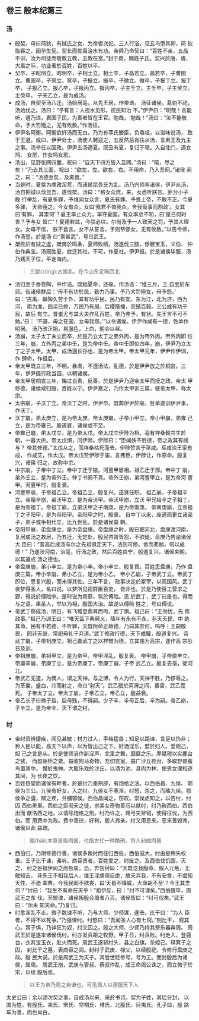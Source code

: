 ## 卷三  殷本纪第三
### 汤
* 殷契，母曰简狄，有娀氏之女，为帝喾次妃。三人行浴，见玄鸟堕其卵，简
狄取吞之，因孕生契。契长而佐禹治水有功。帝舜乃命契曰：“百姓不亲，五品
不训，汝为司徒而敬敷五教，五教在宽。”封于商，赐姓子氏。契兴於唐、虞、
大禹之际，功业著於百姓，百姓以平。
* 契卒，子昭明立。昭明卒，子相土立。相土卒，子昌若立。昌若卒，子曹圉
立。曹圉卒，子冥立。冥卒，子振立。振卒，子微立。微卒，子报丁立。报丁卒，
子报乙立。报乙卒，子报丙立。报丙卒，子主壬立。主壬卒，子主癸立。主癸卒，
子天乙立，是为成汤。
* 成汤，自契至汤八迁。汤始居亳，从先王居，作帝诰。
汤征诸侯。葛伯不祀，汤始伐之。汤曰：“予有言：人视水见形，视民知治
不。”伊尹曰：“明哉！言能听，道乃进。君国子民，为善者皆在王官。勉哉，
勉哉！”汤曰：“汝不能敬命，予大罚殛之，无有攸赦。”作汤征。
* 伊尹名阿衡。阿衡欲奸汤而无由，乃为有莘氏媵臣，负鼎俎，以滋味说汤，
致于王道。或曰，伊尹处士，汤使人聘迎之，五反然后肯往从汤，言素王及九主
之事。汤举任以国政。伊尹去汤適夏。既丑有夏，复归于亳。入自北门，遇女鸠、
女房，作女鸠女房。
* 汤出，见野张网四面，祝曰：“自天下四方皆入吾网。”汤曰：“嘻，尽之
矣！”乃去其三面，祝曰：“欲左，左。欲右，右。不用命，乃入吾网。”诸侯
闻之，曰：“汤德至矣，及禽兽。”
* 当是时，夏桀为虐政淫荒，而诸侯昆吾氏为乱。汤乃兴师率诸侯，伊尹从汤，
汤自把钺以伐昆吾，遂伐桀。汤曰：“格女众庶，来，女悉听朕言。匪台小子敢
行举乱，有夏多罪，予维闻女众言，夏氏有罪。予畏上帝，不敢不正。今夏多罪，
天命殛之。今女有众，女曰‘我君不恤我众，舍我啬事而割政’。女其曰‘有罪，
其柰何’？夏王率止众力，率夺夏国。有众率怠不和，曰‘是日何时丧？予与女
皆亡’！夏德若兹，今朕必往。尔尚及予一人致天之罚，予其大理女。女毋不信，
朕不食言。女不从誓言，予则帑僇女，无有攸赦。”以告令师，作汤誓。於是汤
曰“吾甚武”，号曰武王。
* 桀败於有娀之虚，桀奔於鸣条，夏师败绩。汤遂伐三朡，俘厥宝玉，义伯、
仲伯作典宝。汤既胜夏，欲迁其社，不可，作夏社。伊尹报。於是诸侯毕服，汤
乃践天子位，平定海内。
    >三朡(zōng):古国名。在今山东定陶西北
* 汤归至于泰卷陶，中作诰。既绌夏命，还亳，作汤诰：“维三月，王
自至於东郊。告诸侯群后：‘毋不有功於民，勤力乃事。予乃大罚殛女，毋予怨。’
曰：‘古禹、皋陶久劳于外，其有功乎民，民乃有安。东为江，北为济，西为河，
南为淮，四渎已修，万民乃有居。后稷降播，农殖百穀。三公咸有功于民，故后
有立。昔蚩尤与其大夫作乱百姓，帝乃弗予，有状。先王言不可不勉。’曰：
‘不道，毋之在国，女毋我怨。’”以令诸侯。伊尹作咸有一德，咎单作明居。
汤乃改正朔，易服色，上白，朝会以昼。
* 汤崩，太子太丁未立而卒，於是乃立太丁之弟外丙，是为帝外丙。帝外丙即
位三年，崩，立外丙之弟中壬，是为帝中壬。帝中壬即位四年，崩，伊尹乃立太
丁之子太甲。太甲，成汤適长孙也，是为帝太甲。帝太甲元年，伊尹作伊训，作
肆命，作徂后。
* 帝太甲既立三年，不明，暴虐，不遵汤法，乱德，於是伊尹放之於桐宫。三
年，伊尹摄行政当国，以朝诸侯。
* 帝太甲居桐宫三年，悔过自责，反善，於是伊尹乃迎帝太甲而授之政。帝太
甲修德，诸侯咸归殷，百姓以宁。伊尹嘉之，乃作太甲训三篇，襃帝太甲，称太
宗。
* 太宗崩，子沃丁立。帝沃丁之时，伊尹卒。既葬伊尹於亳，咎单遂训伊尹事，
作沃丁。
* 沃丁崩，弟太庚立，是为帝太庚。帝太庚崩，子帝小甲立。帝小甲崩，弟雍
己立，是为帝雍己。殷道衰，诸侯或不至。
* 帝雍己崩，弟太戊立，是为帝太戊。帝太戊立伊陟为相。亳有祥桑穀共生於
朝，一暮大拱。帝太戊惧，问伊陟。伊陟曰：“臣闻妖不胜德，帝之政其有阙与？
帝其修德。”太戊从之，而祥桑枯死而去。伊陟赞言于巫咸。巫咸治王家有成，
作咸艾，作太戊。帝太戊赞伊陟于庙，言弗臣，伊陟让，作原命。殷复兴，诸侯
归之，故称中宗。
* 中宗崩，子帝中丁立。帝中丁迁于隞。河亶甲居相。祖乙迁于邢。帝中丁
崩，弟外壬立，是为帝外壬。仲丁书阙不具。帝外壬崩，弟河亶甲立，是为帝河
亶甲。河亶甲时，殷复衰。
* 河亶甲崩，子帝祖乙立。帝祖乙立，殷复兴。巫贤任职。
祖乙崩，子帝祖辛立。帝祖辛崩，弟沃甲立，是为帝沃甲。帝沃甲崩，立沃
甲兄祖辛之子祖丁，是为帝祖丁。帝祖丁崩，立弟沃甲之子南庚，是为帝南庚。
帝南庚崩，立帝祖丁之子阳甲，是为帝阳甲。帝阳甲之时，殷衰。
自中丁以来，废適而更立诸弟子，弟子或争相代立，比九世乱，於是诸侯莫
朝。
* 帝阳甲崩，弟盘庚立，是为帝盘庚。帝盘庚之时，殷已都河北，盘庚渡河南，
复居成汤之故居，乃五迁，无定处。殷民咨胥皆怨，不欲徙。盘庚乃告谕诸侯大
臣曰：“昔高后成汤与尔之先祖俱定天下，法则可修。舍而弗勉，何以成德！”
乃遂涉河南，治亳，行汤之政，然后百姓由宁，殷道复兴。诸侯来朝，以其遵成
汤之德也。
* 帝盘庚崩，弟小辛立，是为帝小辛。帝小辛立，殷复衰。百姓思盘庚，乃作
盘庚三篇。帝小辛崩，弟小乙立，是为帝小乙。
帝小乙崩，子帝武丁立。帝武丁即位，思复兴殷，而未得其佐。三年不言，
政事决定於冢宰，以观国风。武丁夜梦得圣人，名曰说。以梦所见视群臣百吏，
皆非也。於是乃使百工营求之野，得说於傅险中。是时说为胥靡，筑於傅险。见
於武丁，武丁曰是也。得而与之语，果圣人，举以为相，殷国大治。故遂以傅险
姓之，号曰傅说。
* 帝武丁祭成汤，明日，有飞雉登鼎耳而呴，武丁惧。祖己曰：“王勿忧，先
修政事。”祖己乃训王曰：“唯天监下典厥义，降年有永有不永，非天夭民，中
绝其命。民有不若德，不听罪，天既附命正厥德，乃曰其奈何。呜呼！王嗣敬民，
罔非天继，常祀毋礼于弃道。”武丁修政行德，天下咸驩，殷道复兴。
帝武丁崩，子帝祖庚立。祖己嘉武丁之以祥雉为德，立其庙为高宗，遂作高
宗肜日及训。
* 帝祖庚崩，弟祖甲立，是为帝甲。帝甲淫乱，殷复衰。
帝甲崩，子帝廪辛立。帝廪辛崩，弟庚丁立，是为帝庚丁。帝庚丁崩，子帝
武乙立。殷复去亳，徙河北。
* 帝武乙无道，为偶人，谓之天神。与之博，令人为行。天神不胜，乃僇辱之。
为革囊，盛血，卬而射之，命曰“射天”。武乙猎於河渭之间，暴雷，武乙震死。
子帝太丁立。帝太丁崩，子帝乙立。帝乙立，殷益衰。
* 帝乙长子曰微子启，启母贱，不得嗣。少子辛，辛母正后，辛为嗣。帝乙崩，
子辛立，是为帝辛，天下谓之纣。
### 纣
* 帝纣资辨捷疾，闻见甚敏；材力过人，手格猛兽；知足以距谏，言足以饰非；
矜人臣以能，高天下以声，以为皆出己之下。好酒淫乐，嬖於妇人。爱妲己，妲
己之言是从。於是使师涓作新淫声，北里之舞，靡靡之乐。厚赋税以实鹿台之钱，
而盈钜桥之粟。益收狗马奇物，充仞宫室。益广沙丘苑台，多取野兽蜚鸟置其中。
慢於鬼神。大冣乐戏於沙丘，以酒为池，县肉为林，使男女倮相逐其间，为
长夜之饮。
* 百姓怨望而诸侯有畔者，於是纣乃重刑辟，有炮格之法。以西伯昌、九侯、
鄂侯为三公。九侯有好女，入之纣。九侯女不憙淫，纣怒，杀之，而醢九侯。鄂
侯争之彊，辨之疾，并脯鄂侯。西伯昌闻之，窃叹。崇侯虎知之，以告纣，纣囚
西伯羑里。西伯之臣闳夭之徒，求美女奇物善马以献纣，纣乃赦西伯。西伯出而
献洛西之地，以请除炮格之刑。纣乃许之，赐弓矢斧钺，使得征伐，为西伯。而
用费中为政。费中善谀，好利，殷人弗亲。纣又用恶来。恶来善毁谗，诸侯以此
益疏。
    > 醢(hǎi):本意是指肉酱，也指古代一种酷刑，将人剁成肉酱
* 西伯归，乃阴修德行善，诸侯多叛纣而往归西伯。西伯滋大，纣由是稍失权
重。王子比干谏，弗听。商容贤者，百姓爱之，纣废之。及西伯伐饥国，灭之，
纣之臣祖伊闻之而咎周，恐，奔告纣曰：“天既讫我殷命，假人元龟，无敢知吉，
非先王不相我后人，维王淫虐用自绝，故天弃我，不有安食，不虞知天性，不迪
率典。今我民罔不欲丧，曰‘天曷不降威，大命胡不至’？今王其柰何？”纣曰：
“我生不有命在天乎！”祖伊反，曰：“纣不可谏矣。”西伯既卒，周武王之东
伐，至盟津，诸侯叛殷会周者八百。诸侯皆曰：“纣可伐矣。”武王曰：“尔未
知天命。”乃复归。
* 纣愈淫乱不止。微子数谏不听，乃与大师、少师谋，遂去。比干曰：“为人
臣者，不得不以死争。”乃强谏纣。纣怒曰：“吾闻圣人心有七窍。”剖比干，
观其心。箕子惧，乃详狂为奴，纣又囚之。殷之大师、少师乃持其祭乐器奔周。
周武王於是遂率诸侯伐纣。纣亦发兵距之牧野。甲子日，纣兵败。纣走入，登鹿
台，衣其宝玉衣，赴火而死。周武王遂斩纣头，县之白旗。杀妲己。释箕子之囚，
封比干之墓，表商容之闾。封纣子武庚、禄父，以续殷祀，令修行盘庚之政。殷
民大说。於是周武王为天子。其后世贬帝号，号为王。而封殷后为诸侯，属周。
周武王崩，武庚与管叔、蔡叔作乱，成王命周公诛之，而立微子於宋，以续
殷后焉。
    > 以王为帝乃周之自谦也，可见周人以德服天下人

太史公曰：余以颂次契之事，自成汤以来，采於书诗。契为子姓，其后分封，
以国为姓，有殷氏、来氏、宋氏、空桐氏、稚氏、北殷氏、目夷氏。孔子曰，殷
路车为善，而色尚白。